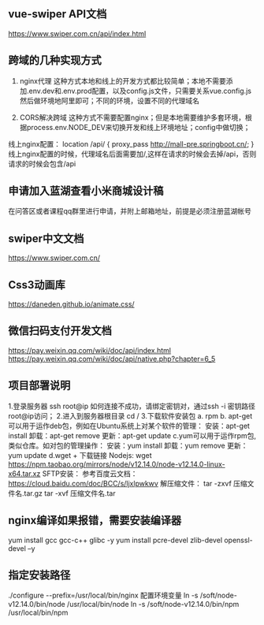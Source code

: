 ## vue-swiper API文档
https://www.swiper.com.cn/api/index.html

## 跨域的几种实现方式

1. nginx代理
这种方式本地和线上的开发方式都比较简单；本地不需要添加.env.dev和.env.prod配置，以及config.js文件，只需要关系vue.config.js然后做环境地阿里即可；不同的环境，设置不同的代理域名

2. CORS解决跨域
这种方式不需要配置nginx；但是本地需要维护多套环境，根据process.env.NODE_DEV来切换开发和线上环境地址；config中做切换；

线上nginx配置：
location /api/ {
  proxy_pass http://mall-pre.springboot.cn/;
}
线上nginx配置的时候，代理域名后面需要加/,这样在请求的时候会去掉/api，否则请求的时候会包含/api

## 申请加入蓝湖查看小米商城设计稿
在问答区或者课程qq群里进行申请，并附上邮箱地址，前提是必须注册蓝湖帐号

## swiper中文文档
https://www.swiper.com.cn/

## Css3动画库
https://daneden.github.io/animate.css/

## 微信扫码支付开发文档
https://pay.weixin.qq.com/wiki/doc/api/index.html
https://pay.weixin.qq.com/wiki/doc/api/native.php?chapter=6_5

## 项目部署说明
1.登录服务器 ssh root@ip 如何连接不成功，请绑定密钥对，通过ssh -i 密钥路径 root@ip访问；
2.进入到服务器根目录 cd /
3.下载软件安装包 
a. rpm 
b. apt-get可以用于运作deb包，例如在Ubuntu系统上对某个软件的管理： 安装：apt-get install 卸载：apt-get remove 更新：apt-get update
c.yum可以用于运作rpm包,类似仓库。如对包的管理操作： 安装：yum install 卸载：yum remove 更新：yum update
d.wget + 下载链接 Nodejs: wget https://npm.taobao.org/mirrors/node/v12.14.0/node-v12.14.0-linux-x64.tar.xz
SFTP安装： 参考百度云文档：https://cloud.baidu.com/doc/BCC/s/ljxlpwkwv
解压缩文件： tar -zxvf 压缩文件名.tar.gz tar -xvf 压缩文件名.tar

## nginx编译如果报错，需要安装编译器
yum install gcc gcc-c++ glibc -y
yum install pcre-devel zlib-devel openssl-devel –y

## 指定安装路径
./configure --prefix=/usr/local/bin/nginx
配置环境变量 ln -s /soft/node-v12.14.0/bin/node /usr/local/bin/node ln -s /soft/node-v12.14.0/bin/npm /usr/local/bin/npm
